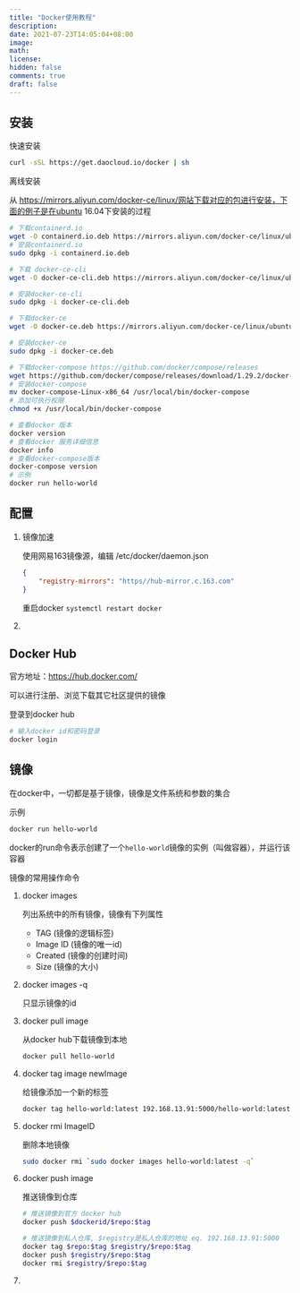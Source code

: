 ```yaml
---
title: "Docker使用教程"
description: 
date: 2021-07-23T14:05:04+08:00
image: 
math: 
license: 
hidden: false
comments: true
draft: false
---
```


## 安装

快速安装

```sh
curl -sSL https://get.daocloud.io/docker | sh
```

离线安装

从 https://mirrors.aliyun.com/docker-ce/linux/网站下载对应的包进行安装，下面的例子是在ubuntu 16.04下安装的过程

```bash
# 下载containerd.io
wget -O containerd.io.deb https://mirrors.aliyun.com/docker-ce/linux/ubuntu/dists/xenial/pool/stable/amd64/containerd.io_1.4.6-1_amd64.deb
# 安装containerd.io
sudo dpkg -i containerd.io.deb

# 下载 docker-ce-cli
wget -O docker-ce-cli.deb https://mirrors.aliyun.com/docker-ce/linux/ubuntu/dists/xenial/pool/stable/amd64/docker-ce-cli_20.10.7~3-0~ubuntu-xenial_amd64.deb

# 安装docker-ce-cli
sudo dpkg -i docker-ce-cli.deb

# 下载docker-ce
wget -O docker-ce.deb https://mirrors.aliyun.com/docker-ce/linux/ubuntu/dists/xenial/pool/stable/amd64/docker-ce_20.10.7~3-0~ubuntu-xenial_amd64.deb

# 安装docker-ce
sudo dpkg -i docker-ce.deb

# 下载docker-compose https://github.com/docker/compose/releases
wget https://github.com/docker/compose/releases/download/1.29.2/docker-compose-Linux-x86_64
# 安装docker-compose
mv docker-compose-Linux-x86_64 /usr/local/bin/docker-compose
# 添加可执行权限
chmod +x /usr/local/bin/docker-compose

# 查看docker 版本
docker version
# 查看docker 服务详细信息
docker info
# 查看docker-compose版本
docker-compose version
# 示例
docker run hello-world 
```

## 配置

1. 镜像加速

   使用网易163镜像源，编辑 /etc/docker/daemon.json

   ```json
   {
       "registry-mirrors": "https//hub-mirror.c.163.com"
   }
   ```

   重启docker `systemctl restart docker`

2. 

## Docker Hub

官方地址：https://hub.docker.com/

可以进行注册、浏览下载其它社区提供的镜像

登录到docker hub

```bash
# 输入docker id和密码登录
docker login
```

## 镜像

在docker中，一切都是基于镜像，镜像是文件系统和参数的集合

示例

```bash
docker run hello-world
```

docker的run命令表示创建了一个`hello-world`镜像的实例（叫做容器），并运行该容器

镜像的常用操作命令

1. docker images

   列出系统中的所有镜像，镜像有下列属性

   + TAG (镜像的逻辑标签)
   + Image ID (镜像的唯一id)
   + Created (镜像的创建时间)
   + Size (镜像的大小)

2. docker images -q

   只显示镜像的id

3. docker pull image

   从docker hub下载镜像到本地

   ```bash
   docker pull hello-world
   ```

4. docker tag image newImage

   给镜像添加一个新的标签

   ```bash
   docker tag hello-world:latest 192.168.13.91:5000/hello-world:latest
   ```

   

5. docker rmi ImageID

   删除本地镜像

   ```bash
   sudo docker rmi `sudo docker images hello-world:latest -q`
   ```

   

6. docker push image

   推送镜像到仓库

   ```bash
   # 推送镜像到官方 docker hub
   docker push $dockerid/$repo:$tag
   
   # 推送镜像到私人仓库, $registry是私人仓库的地址 eq. 192.168.13.91:5000
   docker tag $repo:$tag $registry/$repo:$tag
   docker push $registry/$repo:$tag
   docker rmi $registry/$repo:$tag
   ```

   

7. 